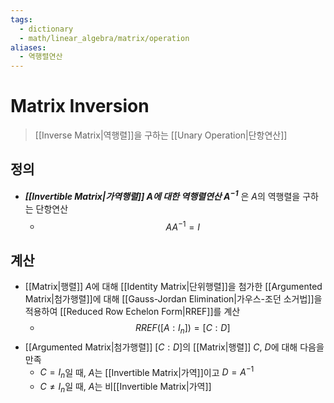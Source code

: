 ```yaml
---
tags:
  - dictionary
  - math/linear_algebra/matrix/operation
aliases:
  - 역행렬연산
---
```

# Matrix Inversion
> [[Inverse Matrix|역행렬]]을 구하는 [[Unary Operation|단항연산]]
## 정의
+ ***[[Invertible Matrix|가역행렬]] $A$에 대한 역행렬연산 $A^{-1}$*** 은 $A$의 역행렬을 구하는 단항연산
	+ $$AA^{-1} = I$$
## 계산
+ [[Matrix|행렬]] $A$에 대해 [[Identity Matrix|단위행렬]]을 첨가한 [[Argumented Matrix|첨가행렬]]에 대해 [[Gauss-Jordan Elimination|가우스-조던 소거법]]을 적용하여 [[Reduced Row Echelon Form|RREF]]를 계산
	+ $${RREF}([A:I_n]) = [C:D]$$
+ [[Argumented Matrix|첨가행렬]] $[C:D]$의 [[Matrix|행렬]] $C$, $D$에 대해 다음을 만족
	+ $C = I_n$일 때, $A$는 [[Invertible Matrix|가역]]이고 $D = A^{-1}$
	+ $C \not = I_n$일 때, $A$는 비[[Invertible Matrix|가역]]
